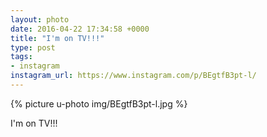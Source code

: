 ```yaml
---
layout: photo
date: 2016-04-22 17:34:58 +0000
title: "I'm on TV!!!"
type: post
tags:
- instagram
instagram_url: https://www.instagram.com/p/BEgtfB3pt-l/
---
```


{% picture u-photo img/BEgtfB3pt-l.jpg %}

I'm on TV!!!
